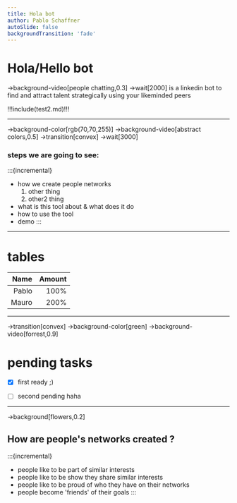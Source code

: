 ```yaml
---
title: Hola bot
author: Pablo Schaffner
autoSlide: false
backgroundTransition: 'fade'
---
```

# Hola/Hello bot
->background-video[people chatting,0.3]
->wait[2000]
is a linkedin bot to find and attract talent
strategically using your likeminded peers

!!!include(test2.md)!!!

---
->background-color[rgb(70,70,255)]
->background-video[abstract colors,0.5]
->transition[convex]
->wait[3000]
### steps we are going to see:
:::{incremental}
- how we create people networks
  1. other thing
  2. other2 thing
- what is this tool about & what does it do
- how to use the tool
- demo
::: 

---
# tables

| Name   | Amount  |
| -----: | ------: |
| Pablo | 100%   |
| Mauro | 200%   |

---
->transition[convex]
->background-color[green]
->background-video[forrest,0.9]
# pending tasks
- [x] first ready ;)
- [ ] second pending haha


---
->background[flowers,0.2]
## How are people's networks created ?
:::{incremental}
- people like to be part of similar interests
- people like to be show they share similar interests
- people like to be proud of who they have on their networks
- people become 'friends' of their goals
:::